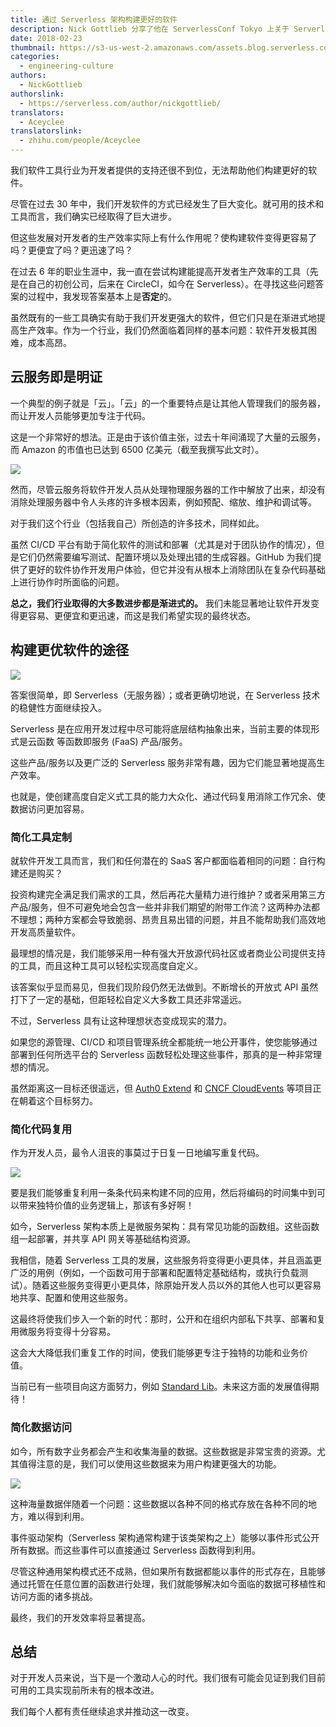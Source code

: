 ```yaml
---
title: 通过 Serverless 架构构建更好的软件
description: Nick Gottlieb 分享了他在 ServerlessConf Tokyo 上关于 Serverless、软件状态以及提高生产效率方法的演讲。
date: 2018-02-23
thumbnail: https://s3-us-west-2.amazonaws.com/assets.blog.serverless.com/better+software/devs-thumb.jpeg
categories:
  - engineering-culture
authors:
  - NickGottlieb
authorslink:
  - https://serverless.com/author/nickgottlieb/
translators: 
  - Aceyclee
translatorslink: 
  - zhihu.com/people/Aceyclee
---
```


我们软件工具行业为开发者提供的支持还很不到位，无法帮助他们构建更好的软件。

尽管在过去 30 年中，我们开发软件的方式已经发生了巨大变化。就可用的技术和工具而言，我们确实已经取得了巨大进步。

但这些发展对开发者的生产效率实际上有什么作用呢？使构建软件变得更容易了吗？更便宜了吗？更迅速了吗？

在过去 6 年的职业生涯中，我一直在尝试构建能提高开发者生产效率的工具（先是在自己的初创公司，后来在 CircleCI，如今在 Serverless）。在寻找这些问题答案的过程中，我发现答案基本上是**否定**的。

虽然既有的一些工具确实有助于我们开发更强大的软件，但它们只是在渐进式地提高生产效率。作为一个行业，我们仍然面临着同样的基本问题：软件开发极其困难，成本高昂。

## 云服务即是明证

一个典型的例子就是「云」。「云」的一个重要特点是让其他人管理我们的服务器，而让开发人员能够更加专注于代码。

这是一个非常好的想法。正是由于该价值主张，过去十年间涌现了大量的云服务，而 Amazon 的市值也已达到 6500 亿美元（截至我撰写此文时）。

<img src="https://s3-us-west-2.amazonaws.com/assets.blog.serverless.com/better+software/amazon-market-cap2.png">

然而，尽管云服务将软件开发人员从处理物理服务器的工作中解放了出来，却没有消除处理服务器中令人头疼的许多根本因素，例如预配、缩放、维护和调试等。

对于我们这个行业（包括我自己）所创造的许多技术，同样如此。

虽然 CI/CD 平台有助于简化软件的测试和部署（尤其是对于团队协作的情况），但是它们仍然需要编写测试、配置环境以及处理出错的生成容器。GitHub 为我们提供了更好的软件协作开发用户体验，但它并没有从根本上消除团队在复杂代码基础上进行协作时所面临的问题。

**总之，我们行业取得的大多数进步都是渐进式的。** 我们未能显著地让软件开发变得更容易、更便宜和更迅速，而这是我们希望实现的最终状态。

## 构建更优软件的途径

<img src="https://s3-us-west-2.amazonaws.com/assets.blog.serverless.com/better+software/path.jpeg">

答案很简单，即 Serverless（无服务器）；或者更确切地说，在 Serverless 技术的稳健性方面继续投入。

Serverless 是在应用开发过程中尽可能将底层结构抽象出来，当前主要的体现形式是云函数 等函数即服务 (FaaS) 产品/服务。

这些产品/服务以及更广泛的 Serverless 服务非常有趣，因为它们能显著地提高生产效率。

也就是，使创建高度自定义式工具的能力大众化、通过代码复用消除工作冗余、使数据访问更加容易。

### 简化工具定制

就软件开发工具而言，我们和任何潜在的 SaaS 客户都面临着相同的问题：自行构建还是购买？

投资构建完全满足我们需求的工具，然后再花大量精力进行维护？或者采用第三方产品/服务，但不可避免地会包含一些并非我们期望的附带工作流？这两种办法都不理想；两种方案都会导致脆弱、昂贵且易出错的问题，并且不能帮助我们高效地开发高质量软件。

最理想的情况是，我们能够采用一种有强大开放源代码社区或者商业公司提供支持的工具，而且这种工具可以轻松实现高度自定义。

该答案似乎显而易见，但我们现阶段仍然无法做到。不断增长的开放式 API 虽然打下了一定的基础，但距轻松自定义大多数工具还非常遥远。

不过，Serverless 具有让这种理想状态变成现实的潜力。

如果您的源管理、CI/CD 和项目管理系统全都能统一地公开事件，使您能够通过部署到任何所选平台的 Serverless 函数轻松处理这些事件，那真的是一种非常理想的情况。

虽然距离这一目标还很遥远，但 [Auth0 Extend](https://auth0.com/extend/) 和 [CNCF CloudEvents](https://openevents.io/) 等项目正在朝着这个目标努力。

### 简化代码复用

作为开发人员，最令人沮丧的事莫过于日复一日地编写重复代码。

<img src="https://s3-us-west-2.amazonaws.com/assets.blog.serverless.com/better+software/reuse-code.jpeg">

要是我们能够重复利用一条条代码来构建不同的应用，然后将编码的时间集中到可以带来独特价值的业务逻辑上，那该有多好啊！

如今，Serverless 架构本质上是微服务架构：具有常见功能的函数组。这些函数组一起部署，并共享 API 网关等基础结构资源。

我相信，随着 Serverless 工具的发展，这些服务将变得更小更具体，并且涵盖更广泛的用例（例如，一个函数可用于部署和配置特定基础结构，或执行负载测试）。随着这些服务变得更小更具体，除原始开发人员以外的其他人也可以更容易地共享、配置和使用这些服务。

这最终将使我们步入一个新的时代：那时，公开和在组织内部私下共享、部署和复用微服务将变得十分容易。

这会大大降低我们重复工作的时间，使我们能够更专注于独特的功能和业务价值。 

当前已有一些项目向这方面努力，例如 [Standard Lib](https://stdlib.com/)。未来这方面的发展值得期待！

### 简化数据访问

如今，所有数字业务都会产生和收集海量的数据。这些数据是非常宝贵的资源。尤其值得注意的是，我们可以使用这些数据来为用户构建更强大的功能。

<img src="https://s3-us-west-2.amazonaws.com/assets.blog.serverless.com/better+software/data2.jpeg">

这种海量数据伴随着一个问题：这些数据以各种不同的格式存放在各种不同的地方，难以得到利用。

事件驱动架构（Serverless 架构通常构建于该类架构之上）能够以事件形式公开所有数据。而这些事件可以直接通过 Serverless 函数得到利用。

尽管这种通用架构模式还不成熟，但如果所有数据都能以事件的形式存在，且能够通过托管在任意位置的函数进行处理，我们就能够解决如今面临的数据可移植性和访问方面的诸多挑战。

最终，我们的开发效率将显著提高。

## 总结

对于开发人员来说，当下是一个激动人心的时代。我们很有可能会见证到我们目前可用的工具实现前所未有的根本改进。

我们每个人都有责任继续追求并推动这一改变。
